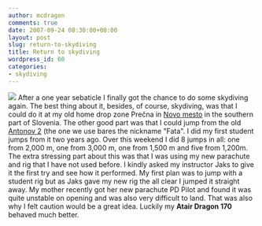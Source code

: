 ```yaml
---
author: mcdragon
comments: true
date: 2007-09-24 08:30:00+00:00
layout: post
slug: return-to-skydiving
title: Return to skydiving
wordpress_id: 60
categories:
- skydiving
---
```


![](https://img.mcdowell.si/2008/08/precna_sep_2007-1.jpg)
After a one year sebaticle I finally got the chance to do some skydiving again. The best thing about it, besides, of course, skydiving, was that I could do it at my old home drop zone Prečna in [Novo mesto](https://www.novomesto.si/) in the southern part of Slovenia. The other good part was that I could jump from the old [Antonov 2](https://en.wikipedia.org/wiki/Antonov_An-2) (the one we use bares the nickname "Fata". I did my first student jumps from it two years ago.
Over this weekend I did 8 jumps in all: one from 2,000 m, one from 3,000 m, one from 1,500 m and five from 1,200m.
The extra stressing part about this was that I was using my new parachute and rig that I have not used before. I kindly asked my instructor Jaks to give it the first try and see how it performed. My first plan was to jump with a student rig but as Jaks gave my new rig the all clear I jumped it straight away. My mother recently got her new parachute PD Pilot and found it was quite unstable on opening and was also very difficult to land. That was also why I felt caution would be a great idea. Luckily my **Atair Dragon 170** behaved much better.
